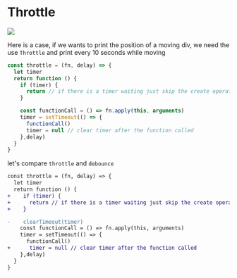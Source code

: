 # Throttle

![](/images/diff_debounce_throttle.png)

Here is a case, if we wants to print the position of a moving div, we need the use `Throttle` and print every 10 seconds while moving

```js
const throttle = (fn, delay) => {
  let timer
  return function () {
    if (timer) {
      return // if there is a timer waiting just skip the create operation below
    }

    const functionCall = () => fn.apply(this, arguments)
    timer = setTimeout(() => {
      functionCall()
      timer = null // clear timer after the function called
    },delay)
  }
}
```
let's compare `throttle` and `debounce`
```diff
const throttle = (fn, delay) => {
  let timer
  return function () {
+    if (timer) {
+      return // if there is a timer waiting just skip the create operation below
+    }

-    clearTimeout(timer)
    const functionCall = () => fn.apply(this, arguments)
    timer = setTimeout(() => {
      functionCall()
+      timer = null // clear timer after the function called
    },delay)
  }
}
```